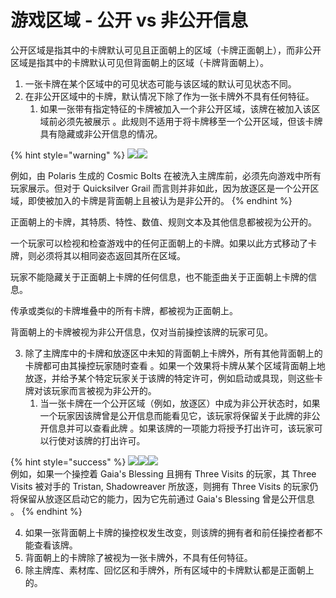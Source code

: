 # 游戏区域 - 公开 vs 非公开信息

公开区域是指其中的卡牌默认可见且正面朝上的区域（卡牌正面朝上），而非公开区域是指其中的卡牌默认可见但背面朝上的区域（卡牌背面朝上）。

1. 一张卡牌在某个区域中的可见状态可能与该区域的默认可见状态不同。
2. 在非公开区域中的卡牌，默认情况下除了作为一张卡牌外不具有任何特征。
   1. 如果一张带有指定特征的卡牌被加入一个非公开区域，该牌在被加入该区域前必须先被展示 。此规则不适用于将卡牌移至一个公开区域，但该卡牌具有隐藏或非公开信息的情况。

{% hint style="warning" %}
![](<../../.gitbook/assets/image (1) (1) (1) (1).png>)![](<../../.gitbook/assets/image (1) (1) (1) (1) (1).png>)

例如，由 Polaris 生成的 Cosmic Bolts 在被洗入主牌库前，必须先向游戏中所有玩家展示。但对于 Quicksilver Grail 而言则并非如此，因为放逐区是一个公开区域，即使被加入的卡牌是背面朝上且被认为是非公开的。
{% endhint %}

正面朝上的卡牌，其特质、特性、数值、规则文本及其他信息都被视为公开的。

一个玩家可以检视和检查游戏中的任何正面朝上的卡牌。如果以此方式移动了卡牌，则必须将其以相同姿态返回其所在区域。

玩家不能隐藏关于正面朝上卡牌的任何信息，也不能歪曲关于正面朝上卡牌的信息。

传承或类似的卡牌堆叠中的所有卡牌，都被视为正面朝上。

背面朝上的卡牌被视为非公开信息，仅对当前操控该牌的玩家可见。

3. 除了主牌库中的卡牌和放逐区中未知的背面朝上卡牌外，所有其他背面朝上的卡牌都可由其操控玩家随时查看 。如果一个效果将卡牌从某个区域背面朝上地放逐，并给予某个特定玩家关于该牌的特定许可，例如启动或具现，则这些卡牌对该玩家而言被视为非公开的。
   1. 当一张卡牌在一个公开区域（例如，放逐区）中成为非公开状态时，如果一个玩家因该牌曾是公开信息而能看见它，该玩家将保留关于此牌的非公开信息并可以查看此牌 。如果该牌的一项能力将授予打出许可，该玩家可以行使对该牌的打出许可。

{% hint style="success" %}
![](<../../.gitbook/assets/image (2) (1) (1) (1).png>)![](<../../.gitbook/assets/image (3) (1) (1) (1).png>)![](<../../.gitbook/assets/image (4) (1) (1).png>)\
例如，如果一个操控着 Gaia's Blessing 且拥有 Three Visits 的玩家，其 Three Visits 被对手的 Tristan, Shadowreaver 所放逐，则拥有 Three Visits 的玩家仍将保留从放逐区启动它的能力，因为它先前通过 Gaia's Blessing 曾是公开信息 。
{% endhint %}

4. 如果一张背面朝上卡牌的操控权发生改变，则该牌的拥有者和前任操控者都不能查看该牌。
5. 背面朝上的卡牌除了被视为一张卡牌外，不具有任何特征。
6. 除主牌库、素材库、回忆区和手牌外，所有区域中的卡牌默认都是正面朝上的。
